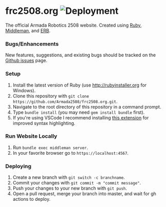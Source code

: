 # frc2508.org ![Deployment](https://github.com/Armada2508/frc2508.org/workflows/Deployment/badge.svg)

The official Armada Robotics 2508 website. Created using [Ruby](https://www.ruby-lang.org/en/), [Middleman](https://middlemanapp.com/), and [ERB](https://github.com/ruby/erb).

### Bugs/Enhancements

New features, suggestions, and existing bugs should be tracked on the [Github issues](https://github.com/Armada2508/frc2508.org/issues) page.

### Setup

1. Install the latest version of Ruby (use http://rubyinstaller.org for Windows).
2. Clone this repository with `git clone https://github.com/Armada2508/frc2508.org.git`.
3. Navigate to the root directory of this repository in a command prompt.
4. Type `bundle install` (you may need `gem install bundle` first).
5. If you're using VSCode I recommend installing [this extension](https://marketplace.visualstudio.com/items?itemName=Shopify.ruby-lsp) for improved syntax highlighting.

### Run Website Locally

1. Run `bundle exec middleman server`.
2. In your favorite browser go to `https://localhost:4567`.

### Deploying

1. Create a new branch with `git switch -c branchname`.
2. Commit your changes with `git commit -m "commit message"`.
3. Push your changes to your new branch with `git push`.
4. Open a pull request, merge your branch into master, and wait for gh actions to deploy.
